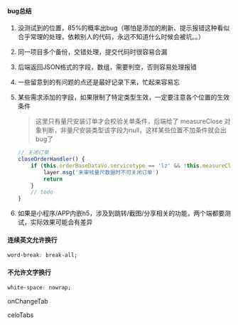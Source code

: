 #### bug总结

1. 没测试到的位置，85%的概率出bug（哪怕是添加的刷新、提示报错这种看似合乎常理的处理，依赖别人的代码，永远不知道什么时候会被坑。。）

2. 同一项目多个备份，交错处理，提交代码时很容易合漏

3. 后端返回JSON格式的字段，数组，需要判空，否则容易处理报错

4. 一些留意到的有问题的点还是最好记录下来，忙起来容易忘

5. 某些需求添加的字段，如果限制了特定类型生效，一定要注意各个位置的生效条件

   > 这里只有量尺安装订单才会校验关单条件，后端给了 measureClose 对象判断，非量尺安装类型该字段为null，这样某些位置不加条件就会出bug了

   ```javascript
   // 关闭订单
   closeOrderHandler() {
       if (this.orderBaseDataVo.servicetype == 'lz' && !this.measureClose.canClos) {
           layer.msg('未审核量尺数据时不可关闭订单')
           return
       }
       // todo
   }
   ```

6. 如果是小程序/APP内嵌h5，涉及到跳转/截图/分享相关的功能，两个端都要测试，实际效果可能会有差异





#### 连续英文允许换行

```css
word-break: break-all;
```

#### 不允许文字换行

```css
white-space: nowrap;
```

onChangeTab

celoTabs













